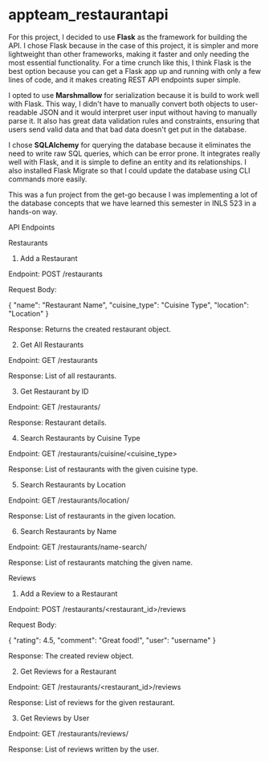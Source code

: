 # appteam_restaurantapi

For this project, I decided to use **Flask** as the framework for building the API. I chose Flask because in the case of this project, it is simpler and more lightweight than other frameworks, making it faster and only needing the most essential functionality. For a time crunch like this, I think Flask is the best option because you can get a Flask app up and running with only a few lines of code, and it makes creating REST API endpoints super simple.

I opted to use **Marshmallow** for serialization because it is build to work well with Flask. This way, I didn't have to manually convert both objects to user-readable JSON and it would interpret user input without having to manually parse it. It also has great data validation rules and constraints, ensuring that users send valid data and that bad data doesn't get put in the database.

I chose **SQLAlchemy** for querying the database because it eliminates the need to write raw SQL queries, which can be error prone. It integrates really well with Flask, and it is simple to define an entity and its relationships. I also installed Flask Migrate so that I could update the database using CLI commands more easily.

This was a fun project from the get-go because I was implementing a lot of the database concepts that we have learned this semester in INLS 523 in a hands-on way.

API Endpoints

Restaurants

1. Add a Restaurant

Endpoint: POST /restaurants

Request Body:

{
  "name": "Restaurant Name",
  "cuisine_type": "Cuisine Type",
  "location": "Location"
}

Response: Returns the created restaurant object.

2. Get All Restaurants

Endpoint: GET /restaurants

Response: List of all restaurants.

3. Get Restaurant by ID

Endpoint: GET /restaurants/<id>

Response: Restaurant details.

4. Search Restaurants by Cuisine Type

Endpoint: GET /restaurants/cuisine/<cuisine_type>

Response: List of restaurants with the given cuisine type.

5. Search Restaurants by Location

Endpoint: GET /restaurants/location/<location>

Response: List of restaurants in the given location.

6. Search Restaurants by Name

Endpoint: GET /restaurants/name-search/<name>

Response: List of restaurants matching the given name.

Reviews

1. Add a Review to a Restaurant

Endpoint: POST /restaurants/<restaurant_id>/reviews

Request Body:

{
  "rating": 4.5,
  "comment": "Great food!",
  "user": "username"
}

Response: The created review object.

2. Get Reviews for a Restaurant

Endpoint: GET /restaurants/<restaurant_id>/reviews

Response: List of reviews for the given restaurant.

3. Get Reviews by User

Endpoint: GET /restaurants/reviews/<user>

Response: List of reviews written by the user.
